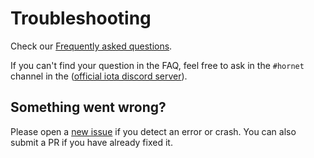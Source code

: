 # Troubleshooting


Check our [Frequently asked questions](./faq.md).

If you can't find your question in the FAQ, feel free to ask in the `#hornet` channel in the ([official iota discord server](https://discord.iota.org/)).

## Something went wrong?

Please open a [new issue](https://github.com/gohornet/hornet/issues/new) if you detect an error or crash.  You can also submit a PR if you have already fixed it. 
